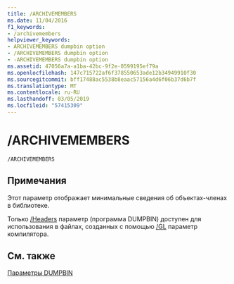 ```yaml
---
title: /ARCHIVEMEMBERS
ms.date: 11/04/2016
f1_keywords:
- /archivemembers
helpviewer_keywords:
- ARCHIVEMEMBERS dumpbin option
- /ARCHIVEMEMBERS dumpbin option
- -ARCHIVEMEMBERS dumpbin option
ms.assetid: 47056a7a-a1ba-42bc-9f2e-0599195ef79a
ms.openlocfilehash: 147c715722af6f378550653ade12b34949910f30
ms.sourcegitcommit: bff17488ac5538b8eaac57156a4d6f06b37d6b7f
ms.translationtype: MT
ms.contentlocale: ru-RU
ms.lasthandoff: 03/05/2019
ms.locfileid: "57415309"
---
```

# <a name="archivemembers"></a>/ARCHIVEMEMBERS

```
/ARCHIVEMEMBERS
```

## <a name="remarks"></a>Примечания

Этот параметр отображает минимальные сведения об объектах-членах в библиотеке.

Только [/Headers](../../build/reference/headers.md) параметр (программа DUMPBIN) доступен для использования в файлах, созданных с помощью [/GL](../../build/reference/gl-whole-program-optimization.md) параметр компилятора.

## <a name="see-also"></a>См. также

[Параметры DUMPBIN](../../build/reference/dumpbin-options.md)
